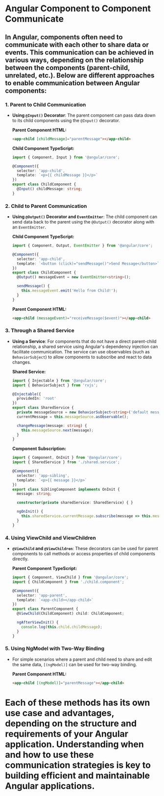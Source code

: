 # Angular Component to Component Communicate

## In Angular, components often need to communicate with each other to share data or events. This communication can be achieved in various ways, depending on the relationship between the components (parent-child, unrelated, etc.). Below are different approaches to enable communication between Angular components:

### 1. Parent to Child Communication

- **Using `@Input()` Decorator**: The parent component can pass data down to its child components using the `@Input()` decorator.
  
  **Parent Component HTML:**
  ```html
  <app-child [childMessage]="parentMessage"></app-child>
  ```
  
  **Child Component TypeScript:**
  ```typescript
  import { Component, Input } from '@angular/core';

  @Component({
    selector: 'app-child',
    template: `<p>{{ childMessage }}</p>`
  })
  export class ChildComponent {
    @Input() childMessage: string;
  }
  ```

### 2. Child to Parent Communication

- **Using `@Output()` Decorator and `EventEmitter`**: The child component can send data back to the parent using the `@Output()` decorator along with an `EventEmitter`.
  
  **Child Component TypeScript:**
  ```typescript
  import { Component, Output, EventEmitter } from '@angular/core';

  @Component({
    selector: 'app-child',
    template: `<button (click)="sendMessage()">Send Message</button>`
  })
  export class ChildComponent {
    @Output() messageEvent = new EventEmitter<string>();

    sendMessage() {
      this.messageEvent.emit('Hello from Child!');
    }
  }
  ```
  
  **Parent Component HTML:**
  ```html
  <app-child (messageEvent)="receiveMessage($event)"></app-child>
  ```

### 3. Through a Shared Service

- **Using a Service**: For components that do not have a direct parent-child relationship, a shared service using Angular's dependency injection can facilitate communication. The service can use observables (such as `BehaviorSubject`) to allow components to subscribe and react to data changes.
  
  **Shared Service:**
  ```typescript
  import { Injectable } from '@angular/core';
  import { BehaviorSubject } from 'rxjs';

  @Injectable({
    providedIn: 'root'
  })
  export class SharedService {
    private messageSource = new BehaviorSubject<string>('default message');
    currentMessage = this.messageSource.asObservable();

    changeMessage(message: string) {
      this.messageSource.next(message);
    }
  }
  ```
  
  **Component Subscription:**
  ```typescript
  import { Component, OnInit } from '@angular/core';
  import { SharedService } from './shared.service';

  @Component({
    selector: 'app-sibling',
    template: `<p>{{ message }}</p>`
  })
  export class SiblingComponent implements OnInit {
    message: string;

    constructor(private sharedService: SharedService) { }

    ngOnInit() {
      this.sharedService.currentMessage.subscribe(message => this.message = message);
    }
  }
  ```

### 4. Using ViewChild and ViewChildren

- **`@ViewChild` and `@ViewChildren`**: These decorators can be used for parent components to call methods or access properties of child components directly.
  
  **Parent Component TypeScript:**
  ```typescript
  import { Component, ViewChild } from '@angular/core';
  import { ChildComponent } from './child.component';

  @Component({
    selector: 'app-parent',
    template: `<app-child></app-child>`
  })
  export class ParentComponent {
    @ViewChild(ChildComponent) child: ChildComponent;

    ngAfterViewInit() {
      console.log(this.child.childMessage);
    }
  }
  ```

### 5. Using NgModel with Two-Way Binding

- For simple scenarios where a parent and child need to share and edit the same data, `[(ngModel)]` can be used for two-way binding.
  
  **Parent Component HTML:**
  ```html
  <app-child [(ngModel)]="parentMessage"></app-child>
  ```

# Each of these methods has its own use case and advantages, depending on the structure and requirements of your Angular application. Understanding when and how to use these communication strategies is key to building efficient and maintainable Angular applications.